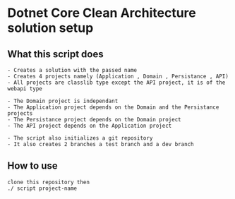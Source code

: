 # Dotnet Core Clean Architecture solution setup

## What this script does

    - Creates a solution with the passed name
    - Creates 4 projects namely (Application , Domain , Persistance , API)
    - All projects are classlib type except the API project, it is of the webapi type

    - The Domain project is independant
    - The Application project depends on the Domain and the Persistance projects
    - The Persistance project depends on the Domain project
    - The API project depends on the Application project

    - The script also initializes a git repository
    - It also creates 2 branches a test branch and a dev branch

## How to use

    clone this repository then
    ./ script project-name
